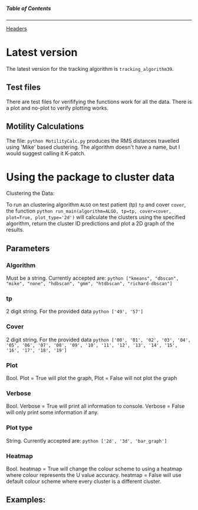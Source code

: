 ##### Table of Contents
-------------
[Headers](#headers)

# Latest version
The latest version for the tracking algorithm is ```tracking_algorithm39```.

## Test files
There are test files for verififying the functions work for all the data. There is a plot and no-plot to verify plotting works.

## Motility Calculations
The file:
```python MotilityCalc.py``` produces the RMS distances travelled using 'Mike' based clustering. The algorithm doesn't have a name, but I would suggest calling it K-patch. 

# Using the package to cluster data
Clustering the Data: 

To run an clustering algorithm `ALGO` on test patient (tp) `tp` and cover `cover`, the function ```python run_main(algorithm=ALGO, tp=tp, cover=cover, plot=True, plot_type='2d')``` will calculate the clusters using the specified algorithm, return the cluster ID predictions and plot a 2D graph of the results. 

## Parameters 

### Algorithm 
Must be a string. 
Currently accepted are: ```python ["kmeans", "dbscan", "mike", "none", "hdbscan", "gmm", "htdbscan", "richard-dbscan"]``` 

### tp 
2 digit string. 
For the provided data ```python ['49', '57']```

### Cover 
2 digit string. 
For the provided data ```python ['00', '01', '02', '03', '04', '05', '06', '07', '08', '09', '10', '11', '12', '13', '14', '15', '16', '17', '18', '19']```

### Plot 
Bool. 
Plot = True will plot the graph, Plot = False will not plot the graph 

### Verbose
Bool. 
Verbose = True will print all information to console. Verbose = False will only print some information if any. 

### Plot type 
String. 
Currently accepted are: ```python ['2d', '3d', 'bar_graph']```

### Heatmap 
Bool. 
heatmap = True will change the colour scheme to using a heatmap where colour represents the U value accuracy. 
heatmap = False will use default colour scheme where every cluster is a different cluster.


## Examples:

